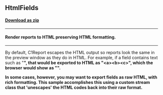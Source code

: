 ## HtmlFields
#### [Download as zip](https://grapecity.github.io/DownGit/#/home?url=https://github.com/GrapeCity/ComponentOne-WinForms-Samples/tree/master/NetFramework\Reports\C1Report\VB\HtmlFields)
____
#### Render reports to HTML preserving HTML formatting.
____
By default, C1Report escapes the HTML output so reports look the same in the preview window as they do in HTML. For example, if a field contains text such as "<a><b><c>", that would be exported to HTML as "&lt;a&gt;&lt;b&gt;&lt;c&gt;", which the browser would show as "<a><b><c>". 

In some cases, however, you may want to export fields as raw HTML, with rich formatting. This sample accomplishes this using a custom stream class that 'unescapes' the HTML codes back into their raw format. 